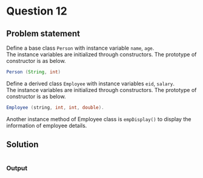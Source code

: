 # Question 12
## Problem statement
Define a base class `Person` with instance variable `name`, `age`.  <br>
The instance variables are initialized through constructors. The prototype of constructor is as below.  
```java
Person (String, int)
``` 
Define a derived class `Employee` with instance variables `eid`, `salary`. <br> 
The instance variables are initialized through constructors. The prototype of constructor is as below. 
```java
Employee (string, int, int, double). 
```
Another instance method of Employee class is `empDisplay()` to display the information of employee details. 

## Solution
```java

```

### Output
```

```